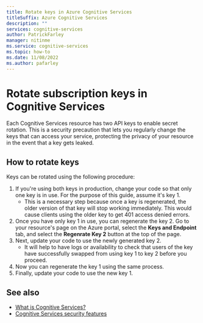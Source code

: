 ```yaml
---
title: Rotate keys in Azure Cognitive Services
titleSuffix: Azure Cognitive Services
description: ""
services: cognitive-services
author: PatrickFarley
manager: nitinme
ms.service: cognitive-services
ms.topic: how-to
ms.date: 11/08/2022
ms.author: pafarley
---
```


# Rotate subscription keys in Cognitive Services

Each Cognitive Services resource has two API keys to enable secret rotation. This is a security precaution that lets you regularly change the keys that can access your service, protecting the privacy of your resource in the event that a key gets leaked.

## How to rotate keys

Keys can be rotated using the following procedure:
 
1. If you're using both keys in production, change your code so that only one key is in use. For the purpose of this guide, assume it's key 1.
   * This is a necessary step because once a key is regenerated, the older version of that key will stop working immediately. This would cause clients using the older key to get 401 access denied errors.
1. Once you have only key 1 in use, you can regenerate the key 2. Go to your resource's page on the Azure portal, select the **Keys and Endpoint** tab, and select the **Regenrate Key 2** button at the top of the page.
1. Next, update your code to use the newly generated key 2.
   * It will help to have logs or availability to check that users of the key have successfully swapped from using key 1 to key 2 before you proceed.
1. Now you can regenerate the key 1 using the same process.
1. Finally, update your code to use the new key 1. 

## See also

* [What is Cognitive Services?](./what-are-cognitive-services.md)
* [Cognitive Services security features](./security-features.md)